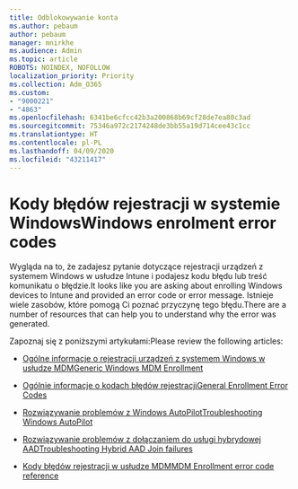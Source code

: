 ```yaml
---
title: Odblokowywanie konta
ms.author: pebaum
author: pebaum
manager: mnirkhe
ms.audience: Admin
ms.topic: article
ROBOTS: NOINDEX, NOFOLLOW
localization_priority: Priority
ms.collection: Adm_O365
ms.custom:
- "9000221"
- "4863"
ms.openlocfilehash: 6341be6cfcc42b3a200868b69cf28de7ea80c3ad
ms.sourcegitcommit: 75346a972c2174248de3bb55a19d714cee43c1cc
ms.translationtype: HT
ms.contentlocale: pl-PL
ms.lasthandoff: 04/09/2020
ms.locfileid: "43211417"
---
```

# <a name="windows-enrolment-error-codes"></a><span data-ttu-id="17f91-102">Kody błędów rejestracji w systemie Windows</span><span class="sxs-lookup"><span data-stu-id="17f91-102">Windows enrolment error codes</span></span>

<span data-ttu-id="17f91-103">Wygląda na to, że zadajesz pytanie dotyczące rejestracji urządzeń z systemem Windows w usłudze Intune i podajesz kodu błędu lub treść komunikatu o błędzie.</span><span class="sxs-lookup"><span data-stu-id="17f91-103">It looks like you are asking about enrolling Windows devices to Intune and provided an error code or error message.</span></span> <span data-ttu-id="17f91-104">Istnieje wiele zasobów, które pomogą Ci poznać przyczynę tego błędu.</span><span class="sxs-lookup"><span data-stu-id="17f91-104">There are a number of resources that can help you to understand why the error was generated.</span></span>
 
<span data-ttu-id="17f91-105">Zapoznaj się z poniższymi artykułami:</span><span class="sxs-lookup"><span data-stu-id="17f91-105">Please review the following articles:</span></span>

- [<span data-ttu-id="17f91-106">Ogólne informacje o rejestracji urządzeń z systemem Windows w usłudze MDM</span><span class="sxs-lookup"><span data-stu-id="17f91-106">Generic Windows MDM Enrollment</span></span>](https://docs.microsoft.com/mem/intune/enrollment/troubleshoot-windows-enrollment-errors)

- [<span data-ttu-id="17f91-107">Ogólnie informacje o kodach błędów rejestracji</span><span class="sxs-lookup"><span data-stu-id="17f91-107">General Enrollment Error Codes</span></span>](https://docs.microsoft.com/mem/intune/enrollment/troubleshoot-device-enrollment-in-intune#general-enrollment-error-codes)

- [<span data-ttu-id="17f91-108">Rozwiązywanie problemów z Windows AutoPilot</span><span class="sxs-lookup"><span data-stu-id="17f91-108">Troubleshooting Windows AutoPilot</span></span>](https://docs.microsoft.com/windows/deployment/windows-autopilot/troubleshooting)

- [<span data-ttu-id="17f91-109">Rozwiązywanie problemów z dołączaniem do usługi hybrydowej AAD</span><span class="sxs-lookup"><span data-stu-id="17f91-109">Troubleshooting Hybrid AAD Join failures</span></span>](https://docs.microsoft.com/azure/active-directory/devices/troubleshoot-hybrid-join-windows-current)

- [<span data-ttu-id="17f91-110">Kody błędów rejestracji w usłudze MDM</span><span class="sxs-lookup"><span data-stu-id="17f91-110">MDM Enrollment error code reference</span></span>](https://docs.microsoft.com/windows/win32/mdmreg/mdm-registration-constants)
